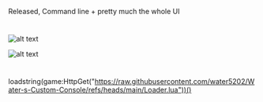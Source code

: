 Released, Command line + pretty much the whole UI
#
![alt text](https://img.shields.io/badge/Objects-%20Instances_26%20Scripts_10-blue)</br>

![alt text](https://i.ibb.co/204dmc2f/consolewindow.png)
#
loadstring(game:HttpGet("https://raw.githubusercontent.com/water5202/Water-s-Custom-Console/refs/heads/main/Loader.lua"))()
